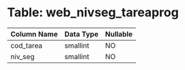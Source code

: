 # Table: web_nivseg_tareaprog

| Column Name | Data Type | Nullable |
|-------------|-----------|----------|
| cod_tarea | smallint | NO |
| niv_seg | smallint | NO |
